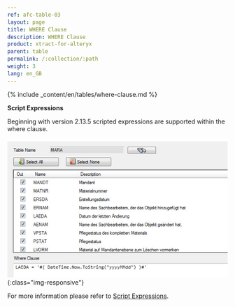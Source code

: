 ```yaml
---
ref: afc-table-03
layout: page
title: WHERE Clause
description: WHERE Clause
product: xtract-for-alteryx
parent: table
permalink: /:collection/:path
weight: 3
lang: en_GB
---
```


{% include _content/en/tables/where-clause.md  %}

**Script Expressions**

Beginning with version 2.13.5 scripted expressions are supported within the where clause. 

![Table-Extraction-Where-Clause-Scripted-Expression](/img/content/Table-Extraction-Where-Clause-Scripted-Expression.jpg){:class="img-responsive"}

For more information please refer to [Script Expressions](../advanced-techniques/script-expressions). 